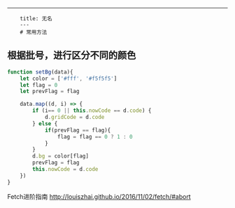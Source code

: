 ---
        title: 无名
        ---
        # 常用方法

## 根据批号，进行区分不同的颜色

```javascript
function setBg(data){
    let color = ['#fff', '#f5f5f5']
    let flag = 0
    let prevFlag = flag

    data.map((d, i) => {
        if (i== 0 || this.nowCode == d.code) {
            d.gridCode = d.code
        } else {
            if(prevFlag == flag){
                flag = flag == 0 ? 1 : 0
            }
        }
        d.bg = color[flag]
        prevFlag = flag
        this.nowCode = d.code
    })
}
```


Fetch进阶指南  http://louiszhai.github.io/2016/11/02/fetch/#abort

